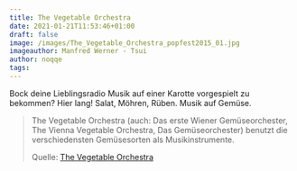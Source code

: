 ```yaml
---
title: The Vegetable Orchestra
date: 2021-01-21T11:53:46+01:00
draft: false
image: /images/The_Vegetable_Orchestra_popfest2015_01.jpg
imageauthor: Manfred Werner - Tsui
author: noqqe
tags:
---
```


Bock deine Lieblingsradio Musik auf einer Karotte vorgespielt zu bekommen?
Hier lang! Salat, Möhren, Rüben. Musik auf Gemüse.


> The Vegetable Orchestra (auch: Das erste Wiener Gemüseorchester, The Vienna
> Vegetable Orchestra, Das Gemüseorchester) benutzt die verschiedensten
> Gemüsesorten als Musikinstrumente.
>
> Quelle: [The Vegetable Orchestra](https://de.wikipedia.org/wiki/The_Vegetable_Orchestra)
